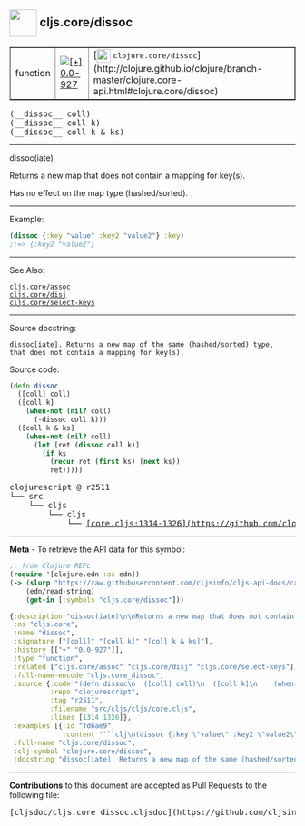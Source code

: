 ## <img width="48px" valign="middle" src="http://i.imgur.com/Hi20huC.png"> cljs.core/dissoc

 <table border="1">
<tr>

<td>function</td>
<td><a href="https://github.com/cljsinfo/cljs-api-docs/tree/0.0-927"><img valign="middle" alt="[+] 0.0-927" src="https://img.shields.io/badge/+-0.0--927-lightgrey.svg"></a> </td>
<td>
[<img height="24px" valign="middle" src="http://i.imgur.com/1GjPKvB.png"> <samp>clojure.core/dissoc</samp>](http://clojure.github.io/clojure/branch-master/clojure.core-api.html#clojure.core/dissoc)
</td>
</tr>
</table>

 <samp>
(__dissoc__ coll)<br>
</samp>
 <samp>
(__dissoc__ coll k)<br>
</samp>
 <samp>
(__dissoc__ coll k & ks)<br>
</samp>

---

dissoc(iate)

Returns a new map that does not contain a mapping for key(s).

Has no effect on the map type (hashed/sorted).

---

Example:

```clj
(dissoc {:key "value" :key2 "value2"} :key)
;;=> {:key2 "value2"}
```

---

See Also:

[`cljs.core/assoc`](cljs.core_assoc.md)<br>
[`cljs.core/disj`](cljs.core_disj.md)<br>
[`cljs.core/select-keys`](cljs.core_select-keys.md)<br>

---

Source docstring:

```
dissoc[iate]. Returns a new map of the same (hashed/sorted) type,
that does not contain a mapping for key(s).
```

Source code:

```clj
(defn dissoc
  ([coll] coll)
  ([coll k]
    (when-not (nil? coll)
      (-dissoc coll k)))
  ([coll k & ks]
    (when-not (nil? coll)
      (let [ret (dissoc coll k)]
        (if ks
          (recur ret (first ks) (next ks))
          ret)))))
```

 <pre>
clojurescript @ r2511
└── src
    └── cljs
        └── cljs
            └── <ins>[core.cljs:1314-1326](https://github.com/clojure/clojurescript/blob/r2511/src/cljs/cljs/core.cljs#L1314-L1326)</ins>
</pre>


---

__Meta__ - To retrieve the API data for this symbol:

```clj
;; from Clojure REPL
(require '[clojure.edn :as edn])
(-> (slurp "https://raw.githubusercontent.com/cljsinfo/cljs-api-docs/catalog/cljs-api.edn")
    (edn/read-string)
    (get-in [:symbols "cljs.core/dissoc"]))
```

```clj
{:description "dissoc(iate)\n\nReturns a new map that does not contain a mapping for key(s).\n\nHas no effect on the map type (hashed/sorted).",
 :ns "cljs.core",
 :name "dissoc",
 :signature ["[coll]" "[coll k]" "[coll k & ks]"],
 :history [["+" "0.0-927"]],
 :type "function",
 :related ["cljs.core/assoc" "cljs.core/disj" "cljs.core/select-keys"],
 :full-name-encode "cljs.core_dissoc",
 :source {:code "(defn dissoc\n  ([coll] coll)\n  ([coll k]\n    (when-not (nil? coll)\n      (-dissoc coll k)))\n  ([coll k & ks]\n    (when-not (nil? coll)\n      (let [ret (dissoc coll k)]\n        (if ks\n          (recur ret (first ks) (next ks))\n          ret)))))",
          :repo "clojurescript",
          :tag "r2511",
          :filename "src/cljs/cljs/core.cljs",
          :lines [1314 1326]},
 :examples [{:id "fd6ae9",
             :content "```clj\n(dissoc {:key \"value\" :key2 \"value2\"} :key)\n;;=> {:key2 \"value2\"}\n```"}],
 :full-name "cljs.core/dissoc",
 :clj-symbol "clojure.core/dissoc",
 :docstring "dissoc[iate]. Returns a new map of the same (hashed/sorted) type,\nthat does not contain a mapping for key(s)."}

```

---

__Contributions__ to this document are accepted as Pull Requests to the following file:

 <pre>
[cljsdoc/cljs.core_dissoc.cljsdoc](https://github.com/cljsinfo/cljs-api-docs/blob/master/cljsdoc/cljs.core_dissoc.cljsdoc)
</pre>

